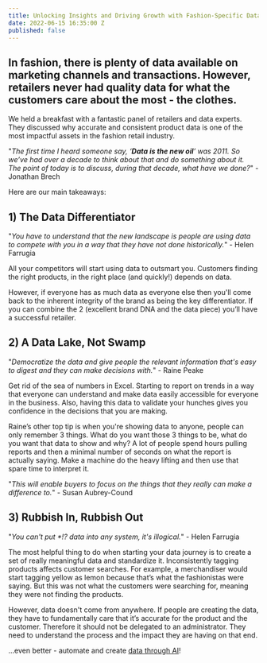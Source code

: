 ```yaml
---
title: Unlocking Insights and Driving Growth with Fashion-Specific Data
date: 2022-06-15 16:35:00 Z
published: false
---
```


## In fashion, there is plenty of data available on marketing channels and transactions. However, retailers never had quality data for what the customers care about the most - the clothes. 

We held a breakfast with a fantastic panel of retailers and data experts. They discussed why accurate and consistent product data is one of the most impactful assets in the fashion retail industry.

"<i>The first time I heard someone say, ‘<b>Data is the new oil</b>’ was 2011. So we’ve had over a decade to think about that and do something about it. The point of today is to discuss, during that decade, what have we done?</i>" - Jonathan Brech

Here are our main takeaways:

## 1) The Data Differentiator

"<i>You have to understand that the new landscape is people are using data to compete with you in a way that they have not done historically.</i>" - Helen Farrugia

All your competitors will start using data to outsmart you. Customers finding the right products, in the right place (and quickly!) depends on data. 

However, if everyone has as much data as everyone else then you'll come back to the inherent integrity of the brand as being the key differentiator. If you can combine the 2 (excellent brand DNA and the data piece) you’ll have a successful retailer.

## 2) A Data Lake, Not Swamp

"<i>Democratize the data and give people the relevant information that's easy to digest and they can make decisions with.</i>" - Raine Peake

Get rid of the sea of numbers in Excel. Starting to report on trends in a way that everyone can understand and make data easily accessible for everyone in the business. Also, having this data to validate your hunches gives you confidence in the decisions that you are making.

Raine’s other top tip is when you're showing data to anyone, people can only remember 3 things. What do you want those 3 things to be, what do you want that data to show and why? A lot of people spend hours pulling reports and then a minimal number of seconds on what the report is actually saying. Make a machine do the heavy lifting and then use that spare time to interpret it.

"<i>This will enable buyers to focus on the things that they really can make a difference to.</i>" - Susan Aubrey-Cound

## 3) Rubbish In, Rubbish Out

"<i>You can't put *!? data into any system, it's illogical.</i>" - Helen Farrugia

The most helpful thing to do when starting your data journey is to create a set of really meaningful data and standardize it. Inconsistently tagging products affects customer searches. For example, a merchandiser would start tagging yellow as lemon because that’s what the fashionistas were saying. But this was not what the customers were searching for, meaning they were not finding the products.

However, data doesn't come from anywhere. If people are creating the data, they have to fundamentally care that it’s accurate for the product and the customer. Therefore it should not be delegated to an administrator. They need to understand the process and the impact they are having on that end.

…even better - automate and create <a href="https://dressipi.com/solutions/product-tagging/">data through AI</a>!
